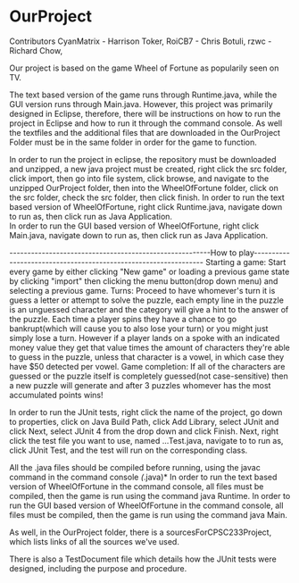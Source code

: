 # OurProject

Contributors
CyanMatrix - Harrison Toker,
RoiCB7 - Chris Botuli,
rzwc - Richard Chow,

Our project is based on the game Wheel of Fortune as popularily seen on TV. 

The text based version of the game runs through Runtime.java, while the GUI version 
runs through Main.java.
However, this project was primarily designed in Eclipse, therefore, there will be 
instructions on how to run the project in Eclipse and how to run it through the command console. 
As well the textfiles and the additional files that are downloaded in the OurProject Folder
must be in the same folder in order for the game to function.

In order to run the project in eclipse, the repository must be downloaded and unzipped,
a new java project must be created, right click the src folder, click import, then go 
into file system, click browse, and navigate to the unzipped OurProject folder, then into
the WheelOfFortune folder, click on the src folder, check the src folder, then click finish.
In order to run the text based version of WheelOfFortune, right click Runtime.java, navigate
down to run as, then click run as Java Application.   
In order to run the GUI based version of WheelOfFortune, right click Main.java, navigate
down to run as, then click run as Java Application. 

--------------------------------------------------------How to play----------------------------------------------------------------
  Starting a game:
Start every game by either clicking "New game" or loading a previous game state by clicking "import" then clicking
the menu button(drop down menu) and selecting a previous game. 
  Turns:
Proceed to have whomever's turn it is guess a letter or attempt to solve the puzzle, each empty line in the puzzle is an unguessed      character and the category will give a hint to the answer of the puzzle. Each time a player spins they have a chance to go bankrupt(which will cause you to also lose your turn) or you might just simply lose a turn.
However if a player lands on a spoke with an indicated money value they get that value times the amount of characters they're able to guess in the puzzle, unless that character is a vowel, in which case they have $50 detected per vowel.
  Game completion:
If all of the characters are guessed or the puzzle itself is completely guessed(not case-sensitive) then a new puzzle will generate and after 3 puzzles whomever has the most accumulated points wins!

In order to run the JUnit tests, right click the name of the project, go down to properties,
click on Java Build Path, click Add Library, select JUnit and click Next, select JUnit 4 
from the drop down and click Finish. Next, right click the test file you want to use, 
named ...Test.java, navigate to to run as, click JUnit Test, and the test will run on the 
corresponding class.   

All the .java files should be compiled before running, using the javac command in the 
command console *(*.java)*
In order to run the text based version of WheelOfFortune in the command console, all files 
must be compiled, then the game is run using the command java Runtime. 
In order to run the GUI based version of WheelOfFortune in the command console, all files 
must be compiled, then the game is run using the command java Main. 

As well, in the OurProject folder, there is a sourcesForCPSC233Project, which lists links
of all the sources we've used.

There is also a TestDocument file which details how the JUnit tests were designed, including
the purpose and procedure. 




